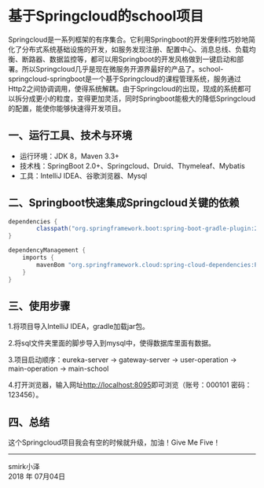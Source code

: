 ﻿# 基于Springcloud的school项目

Springcloud是一系列框架的有序集合。它利用Springboot的开发便利性巧妙地简化了分布式系统基础设施的开发，如服务发现注册、配置中心、消息总线、负载均衡、断路器、数据监控等，都可以用Springboot的开发风格做到一键启动和部署。所以Springcloud几乎是现在微服务开源界最好的产品了。school-springcloud-springboot是一个基于Springcloud的课程管理系统，服务通过Http2之间协调调用，使得系统解耦。由于Springcloud的出现，现成的系统都可以拆分成更小的粒度，变得更加灵活，同时Springboot能极大的降低Springcloud的配置，能使你能够快速得开发项目。

## 一、运行工具、技术与环境

* 运行环境：JDK 8，Maven 3.3+
* 技术栈：SpringBoot 2.0+、Springcloud、Druid、Thymeleaf、Mybatis
* 工具：IntelliJ IDEA、谷歌浏览器、Mysql

## 二、Springboot快速集成Springcloud关键的依赖
```gradle
dependencies {
        classpath("org.springframework.boot:spring-boot-gradle-plugin:2.0.3.RELEASE")
}

dependencyManagement {
    imports {
        mavenBom "org.springframework.cloud:spring-cloud-dependencies:Finchley.RELEASE"
    }
}

```

## 三、使用步骤
1.将项目导入IntelliJ IDEA，gradle加载jar包。

2.将sql文件夹里面的脚步导入到mysql中，使得数据库里面有数据。

3.项目启动顺序：eureka-server → gateway-server → user-operation → main-operation → main-school

4.打开浏览器，输入网址[http://localhost:8095](http://localhost:8095)即可浏览（账号：000101  密码：123456）。

## 四、总结
这个Springcloud项目我会有空的时候就升级，加油！Give Me Five！

------

smirk小泽   
2018 年 07月04日    
